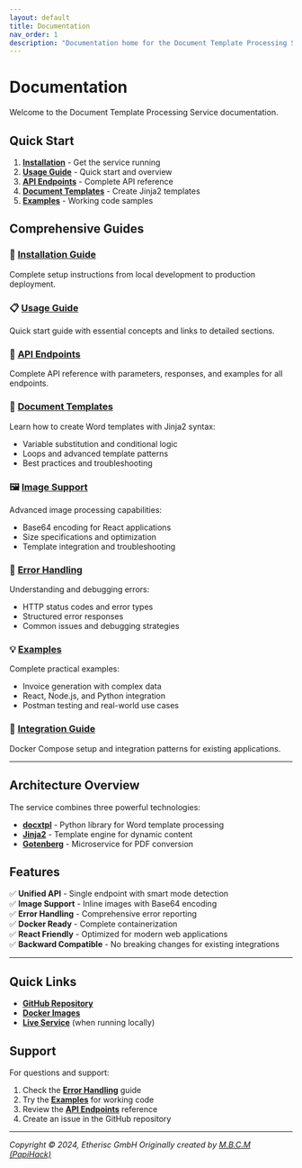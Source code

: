 ```yaml
---
layout: default
title: Documentation
nav_order: 1
description: "Documentation home for the Document Template Processing Service."
---
```


# Documentation

Welcome to the Document Template Processing Service documentation.

## Quick Start

1. **[Installation](installation.html)** - Get the service running
2. **[Usage Guide](usage.html)** - Quick start and overview
3. **[API Endpoints](api-endpoints.html)** - Complete API reference
4. **[Document Templates](document-templates.html)** - Create Jinja2 templates
5. **[Examples](examples.html)** - Working code samples

## Comprehensive Guides

### 🚀 **[Installation Guide](installation.html)**
Complete setup instructions from local development to production deployment.

### 📋 **[Usage Guide](usage.html)**
Quick start guide with essential concepts and links to detailed sections.

### 🔌 **[API Endpoints](api-endpoints.html)**
Complete API reference with parameters, responses, and examples for all endpoints.

### 📄 **[Document Templates](document-templates.html)**
Learn how to create Word templates with Jinja2 syntax:
- Variable substitution and conditional logic
- Loops and advanced template patterns
- Best practices and troubleshooting

### 🖼️ **[Image Support](image-support.html)**
Advanced image processing capabilities:
- Base64 encoding for React applications
- Size specifications and optimization
- Template integration and troubleshooting

### 🚫 **[Error Handling](error-handling.html)**
Understanding and debugging errors:
- HTTP status codes and error types
- Structured error responses
- Common issues and debugging strategies

### 💡 **[Examples](examples.html)**
Complete practical examples:
- Invoice generation with complex data
- React, Node.js, and Python integration
- Postman testing and real-world use cases

### 🐳 **[Integration Guide](integration.html)**
Docker Compose setup and integration patterns for existing applications.

---

## Architecture Overview

The service combines three powerful technologies:

- **[docxtpl](https://docxtpl.readthedocs.io/)** - Python library for Word template processing
- **[Jinja2](https://jinja.palletsprojects.com/)** - Template engine for dynamic content
- **[Gotenberg](https://gotenberg.dev/)** - Microservice for PDF conversion

## Features

✅ **Unified API** - Single endpoint with smart mode detection  
✅ **Image Support** - Inline images with Base64 encoding  
✅ **Error Handling** - Comprehensive error reporting  
✅ **Docker Ready** - Complete containerization  
✅ **React Friendly** - Optimized for modern web applications  
✅ **Backward Compatible** - No breaking changes for existing integrations  

---

## Quick Links

- **[GitHub Repository](https://github.com/etherisc-services/document-templating-service)**
- **[Docker Images](https://ghcr.io/etherisc-services/document-templating-service)**
- **[Live Service](http://localhost:8000)** (when running locally)

## Support

For questions and support:
1. Check the **[Error Handling](error-handling.html)** guide
2. Try the **[Examples](examples.html)** for working code
3. Review the **[API Endpoints](api-endpoints.html)** reference
4. Create an issue in the GitHub repository

---

*Copyright © 2024, Etherisc GmbH*
*Originally created by [M.B.C.M (PapiHack)](https://github.com/PapiHack)*